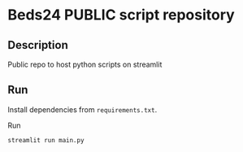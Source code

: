 # Beds24 PUBLIC script repository

## Description

Public repo to host python scripts on streamlit

## Run

Install dependencies from `requirements.txt`.

Run

````
streamlit run main.py
`````
